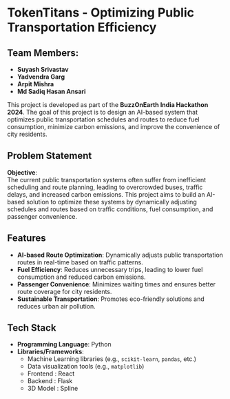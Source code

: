 # TokenTitans - Optimizing Public Transportation Efficiency

## Team Members:
- **Suyash Srivastav**  
- **Yadvendra Garg**  
- **Arpit Mishra**  
- **Md Sadiq Hasan Ansari**

This project is developed as part of the **BuzzOnEarth India Hackathon 2024**. The goal of this project is to design an AI-based system that optimizes public transportation schedules and routes to reduce fuel consumption, minimize carbon emissions, and improve the convenience of city residents.

## Problem Statement

**Objective**:  
The current public transportation systems often suffer from inefficient scheduling and route planning, leading to overcrowded buses, traffic delays, and increased carbon emissions. This project aims to build an AI-based solution to optimize these systems by dynamically adjusting schedules and routes based on traffic conditions, fuel consumption, and passenger convenience.

## Features

- **AI-based Route Optimization**: Dynamically adjusts public transportation routes in real-time based on traffic patterns.
- **Fuel Efficiency**: Reduces unnecessary trips, leading to lower fuel consumption and reduced carbon emissions.
- **Passenger Convenience**: Minimizes waiting times and ensures better route coverage for city residents.
- **Sustainable Transportation**: Promotes eco-friendly solutions and reduces urban air pollution.

## Tech Stack

- **Programming Language**: Python
- **Libraries/Frameworks**: 
  - Machine Learning libraries (e.g., `scikit-learn`, `pandas`, etc.)
  - Data visualization tools (e.g., `matplotlib`)
  - Frontend : React
  - Backend : Flask
  - 3D Model : Spline
